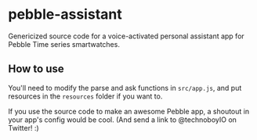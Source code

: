 # pebble-assistant
Genericized source code for a voice-activated personal assistant app for Pebble Time series smartwatches.


## How to use
You'll need to modify the parse and ask functions in `src/app.js`, and put resources in the `resources` folder if you want to.

If you use the source code to make an awesome Pebble app, a shoutout in your app's config would be cool. (And send a link to @technoboyIO on Twitter! :)
